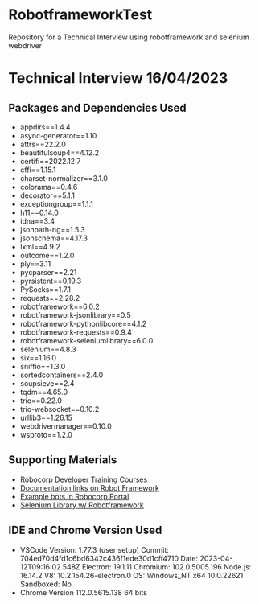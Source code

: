 # RobotframeworkTest
Repository for a Technical Interview using robotframework and selenium webdriver


# Technical Interview 16/04/2023

## Packages and Dependencies Used

- appdirs==1.4.4
- async-generator==1.10
- attrs==22.2.0
- beautifulsoup4==4.12.2
- certifi==2022.12.7
- cffi==1.15.1
- charset-normalizer==3.1.0
- colorama==0.4.6
- decorator==5.1.1
- exceptiongroup==1.1.1
- h11==0.14.0
- idna==3.4
- jsonpath-ng==1.5.3
- jsonschema==4.17.3
- lxml==4.9.2
- outcome==1.2.0
- ply==3.11
- pycparser==2.21
- pyrsistent==0.19.3
- PySocks==1.7.1
- requests==2.28.2
- robotframework==6.0.2
- robotframework-jsonlibrary==0.5
- robotframework-pythonlibcore==4.1.2
- robotframework-requests==0.9.4
- robotframework-seleniumlibrary==6.0.0
- selenium==4.8.3
- six==1.16.0
- sniffio==1.3.0
- sortedcontainers==2.4.0
- soupsieve==2.4
- tqdm==4.65.0
- trio==0.22.0
- trio-websocket==0.10.2
- urllib3==1.26.15
- webdrivermanager==0.10.0
- wsproto==1.2.0

## Supporting Materials

- [Robocorp Developer Training Courses](https://robocorp.com/docs/courses)
- [Documentation links on Robot Framework](https://robocorp.com/docs/languages-and-frameworks/robot-framework)
- [Example bots in Robocorp Portal](https://robocorp.com/portal)
- [Selenium Library w/ Robotframework](https://robotframework.org/SeleniumLibrary/SeleniumLibrary.html) 


## IDE and Chrome Version Used
- VSCode Version: 1.77.3 (user setup)
  Commit: 704ed70d4fd1c6bd6342c436f1ede30d1cff4710
  Date: 2023-04-12T09:16:02.548Z
  Electron: 19.1.11
  Chromium: 102.0.5005.196
  Node.js: 16.14.2
  V8: 10.2.154.26-electron.0
  OS: Windows_NT x64 10.0.22621
  Sandboxed: No
- Chrome Version 112.0.5615.138    64 bits
